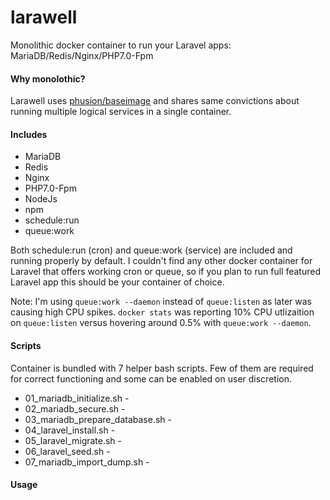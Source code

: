 # larawell
Monolithic docker container to run your Laravel apps: MariaDB/Redis/Nginx/PHP7.0-Fpm

#### Why monolothic?

Larawell uses [phusion/baseimage](https://github.com/phusion/baseimage-docker#wait-i-thought-docker-is-about-running-a-single-process-in-a-container) and shares same convictions about running multiple logical services in a single container.

#### Includes

+ MariaDB
+ Redis
+ Nginx
+ PHP7.0-Fpm
+ NodeJs
+ npm
+ schedule:run
+ queue:work

Both schedule:run (cron) and queue:work (service) are included and running properly by default. I couldn't find any other docker container for Laravel that offers working cron or queue, so if you plan to run full featured Laravel app this should be your container of choice.

Note: I'm using `queue:work --daemon` instead of `queue:listen` as later was causing high CPU spikes. `docker stats` was reporting 10% CPU utlizaition on `queue:listen` versus hovering around 0.5% with `queue:work --daemon`.

#### Scripts

Container is bundled with 7 helper bash scripts. Few of them are required for correct functioning and some can be enabled on user discretion.

+ 01_mariadb_initialize.sh - 
+ 02_mariadb_secure.sh - 
+ 03_mariadb_prepare_database.sh - 
+ 04_laravel_install.sh - 
+ 05_laravel_migrate.sh - 
+ 06_laravel_seed.sh - 
+ 07_mariadb_import_dump.sh - 

#### Usage




